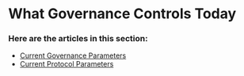 # What Governance Controls Today

### Here are the articles in this section:

* [Current Governance Parameters](current-governance-parameters.md)
* [Current Protocol Parameters](../spender/current-protocol-parameters.md)
